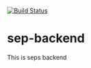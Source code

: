 [![Build Status](https://travis-ci.org/semesterplanner/sep-backend.svg?branch=master)](https://travis-ci.org/semesterplanner/sep-backend)

# sep-backend
This is seps backend
